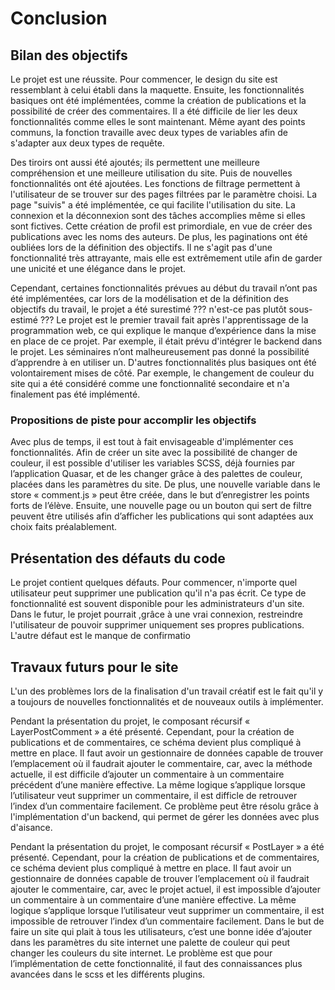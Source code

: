 
# Conclusion 



## Bilan des objectifs

Le projet est une réussite. 
Pour commencer, le design du site est ressemblant à celui établi dans la maquette. 
Ensuite, les fonctionnalités basiques ont été implémentées, comme la création de publications et la possibilité de créer des commentaires. 
Il a été difficile de lier les deux fonctionnalités comme elles le sont maintenant. 
Même ayant des points communs, la fonction travaille avec deux types de variables afin de s'adapter aux deux types de requête. 

Des tiroirs ont aussi été ajoutés; ils permettent une meilleure compréhension et une meilleure utilisation du site. 
Puis de nouvelles fonctionnalités ont été ajoutées. 
Les fonctions de filtrage permettent à l'utilisateur de se trouver sur des pages filtrées par le paramètre choisi. 
La page "suivis" a été implémentée, ce qui facilite l'utilisation du site. 
La connexion et la déconnexion sont des tâches accomplies même si elles sont fictives. 
Cette création de profil est primordiale, en vue de créer des publications avec les noms des auteurs. 
De plus, les paginations ont été oubliées lors de la définition des objectifs. 
Il ne s'agit pas d'une fonctionnalité très attrayante, mais elle est extrêmement utile afin de garder une unicité et une élégance dans le projet. 

Cependant, certaines fonctionnalités prévues au début du travail n’ont pas été implémentées, car lors de la modélisation et de la définition des objectifs du travail, le projet a été surestimé ??? n'est-ce pas plutôt sous-estimé ???
Le projet est le premier travail fait après l'apprentissage de la programmation web, ce qui explique le manque d’expérience dans la mise en place de ce projet. 
Par exemple, il était prévu d'intégrer le backend dans le projet. 
Les séminaires n’ont malheureusement pas donné la possibilité d’apprendre à en utiliser un. 
D'autres fonctionnalités plus basiques ont été volontairement mises de côté. 
Par exemple, le changement de couleur du site qui a été considéré comme une fonctionnalité secondaire et n'a finalement pas été implémenté.

### Propositions de piste pour accomplir les objectifs  

Avec plus de temps, il est tout à fait envisageable d'implémenter ces fonctionnalités. 
Afin de créer un site avec la possibilité de changer de couleur, il est possible d'utiliser les variables SCSS, déjà fournies par l’application Quasar, et de les changer grâce à des palettes de couleur, placées dans les paramètres du site. 
De plus, une nouvelle variable dans le store « comment.js » peut être créée, dans le but d’enregistrer les points forts de l’élève. 
Ensuite, une nouvelle page ou un bouton qui sert de filtre peuvent être utilisés afin d’afficher les publications qui sont adaptées aux choix faits préalablement.

## Présentation des défauts du code  

Le projet contient quelques défauts. Pour commencer, n'importe quel utilisateur peut supprimer une publication qu'il n'a pas écrit. Ce type de fonctionnalité est souvent disponible pour les administrateurs d'un site. Dans le futur, le projet pourrait ,grâce à une vrai connexion, restreindre l'utilisateur de pouvoir supprimer uniquement ses propres publications. L'autre défaut est le manque de confirmatio

## Travaux futurs pour le site

L'un des problèmes lors de la finalisation d'un travail créatif est le fait qu'il y a toujours de nouvelles fonctionnalités et de nouveaux outils à implémenter. 

Pendant la présentation du projet, le composant récursif « LayerPostComment » a été présenté. 
Cependant, pour la création de publications et de commentaires, ce schéma devient plus compliqué à mettre en place. 
Il faut avoir un gestionnaire de données capable de trouver l’emplacement où il faudrait ajouter le commentaire, car, avec la méthode actuelle, il est difficile d’ajouter un commentaire à un commentaire précédent d’une manière effective. 
La même logique s’applique lorsque l’utilisateur veut supprimer un commentaire, il est difficle de retrouver l’index d’un commentaire facilement. 
Ce problème peut être résolu grâce à l'implémentation d'un backend, qui permet de gérer les données avec plus d'aisance.

Pendant la présentation du projet, le composant récursif « PostLayer » a été présenté. 
Cependant, pour la création de publications et de commentaires, ce schéma devient plus compliqué à mettre en place. 
Il faut avoir un gestionnaire de données capable de trouver l’emplacement où il faudrait ajouter le commentaire, car, avec le projet actuel, il est impossible d’ajouter un commentaire à un commentaire d’une manière effective. 
La même logique s’applique lorsque l’utilisateur veut supprimer un commentaire, il est impossible de retrouver l’index d’un commentaire facilement.
Dans le but de faire un site qui plait à tous les utilisateurs, c’est une bonne idée d’ajouter dans les paramètres du site internet une palette de couleur qui peut changer les couleurs du site internet. Le problème est que pour l’implémentation de cette fonctionnalité, il faut des connaissances plus avancées dans le scss et les différents plugins.




